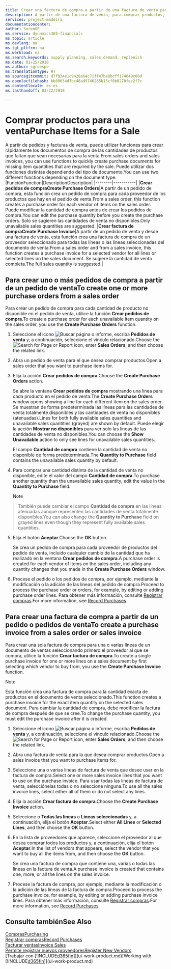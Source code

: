 ```yaml
---
title: Crear una factura de compra a partir de una factura de venta para comprar productos para una venta | Documentos de Microsoft
description: A partir de una factura de venta, para comprar productos, puede crear una factura de compra de un proveedor.
services: project-madeira
documentationcenter: 
author: SorenGP
ms.service: dynamics365-financials
ms.topic: article
ms.devlang: na
ms.tgt_pltfrm: na
ms.workload: na
ms.search.keywords: supply planning, sales demand, replenish
ms.date: 01/25/2018
ms.author: sgroespe
ms.translationtype: HT
ms.sourcegitcommit: d7fb34e1c9428a64c71ff47be8bcff174649c00d
ms.openlocfilehash: bb89654d7bc48ad9746265b15cf0b6270fec2f7c
ms.contentlocale: es-es
ms.lasthandoff: 03/22/2018

---
```

# <a name="purchase-items-for-a-sale"></a><span data-ttu-id="49355-103">Comprar productos para una venta</span><span class="sxs-lookup"><span data-stu-id="49355-103">Purchase Items for a Sale</span></span>
<span data-ttu-id="49355-104">A partir de pedidos y facturas de venta, puede utilizar funciones para crear rápidamente los documentos de compra de las cantidades de productos que faltan que sean necesarias para la venta.</span><span class="sxs-lookup"><span data-stu-id="49355-104">From sales orders and sales invoices, you can use functions to quickly create purchase documents for missing item quantities that are required by the sale.</span></span> <span data-ttu-id="49355-105">Puede utilizar dos funciones distintas dependiendo del tipo de documento.</span><span class="sxs-lookup"><span data-stu-id="49355-105">You can use two different functions depending on the document type.</span></span>
|<span data-ttu-id="49355-106">Función</span><span class="sxs-lookup"><span data-stu-id="49355-106">Function</span></span>|<span data-ttu-id="49355-107">Description</span><span class="sxs-lookup"><span data-stu-id="49355-107">Description</span></span>|
|--------|-----------|
|<span data-ttu-id="49355-108">**Crear pedidos de compra**</span><span class="sxs-lookup"><span data-stu-id="49355-108">**Create Purchase Orders**</span></span>|<span data-ttu-id="49355-109">A partir de un pedido de compra, esta función crea un pedido de compra para cada proveedor de los productos que hay en el pedido de venta.</span><span class="sxs-lookup"><span data-stu-id="49355-109">From a sales order, this function creates a purchase order for each vendor of items on the sales order.</span></span> <span data-ttu-id="49355-110">Puede modificar la cantidad de compra antes de crear los pedidos de compra.</span><span class="sxs-lookup"><span data-stu-id="49355-110">You can edit the purchase quantity before you create the purchase orders.</span></span> <span data-ttu-id="49355-111">Solo se sugieren las cantidades de venta no disponibles.</span><span class="sxs-lookup"><span data-stu-id="49355-111">Only unavailable sales quantities are suggested.</span></span>
|<span data-ttu-id="49355-112">**Crear factura de compra**</span><span class="sxs-lookup"><span data-stu-id="49355-112">**Create Purchase Invoice**</span></span>|<span data-ttu-id="49355-113">A partir de un pedido de venta y desde una factura de venta, esta función crea una factura de compra de un proveedor seleccionado para todas las líneas o las líneas seleccionadas del documento de venta.</span><span class="sxs-lookup"><span data-stu-id="49355-113">From a sales order and from a sales invoice, this function creates a purchase invoice for a selected vendor for all lines or selected lines on the sales document.</span></span> <span data-ttu-id="49355-114">Se sugiere la cantidad de venta completa.</span><span class="sxs-lookup"><span data-stu-id="49355-114">The full sales quantity is suggested.</span></span>|

## <a name="to-create-one-or-more-purchase-orders-from-a-sales-order"></a><span data-ttu-id="49355-115">Para crear uno o más pedidos de compra a partir de un pedido de venta</span><span class="sxs-lookup"><span data-stu-id="49355-115">To create one or more purchase orders from a sales order</span></span>
<span data-ttu-id="49355-116">Para crear un pedido de compra para cada cantidad de producto no disponible en el pedido de venta, utilice la función **Crear pedidos de compra**.</span><span class="sxs-lookup"><span data-stu-id="49355-116">To create a purchase order for each unavailable item quantity on the sales order, you use the **Create Purchase Orders** function.</span></span>

1. <span data-ttu-id="49355-117">Seleccione el icono ![Buscar página o informe](media/ui-search/search_small.png "icono Buscar página o informe"), escriba **Pedidos de venta** y, a continuación, seleccione el vínculo relacionado.</span><span class="sxs-lookup"><span data-stu-id="49355-117">Choose the ![Search for Page or Report](media/ui-search/search_small.png "Search for Page or Report icon") icon, enter **Sales Orders**, and then choose the related link.</span></span>
2. <span data-ttu-id="49355-118">Abra un pedido de venta para el que desea comprar productos.</span><span class="sxs-lookup"><span data-stu-id="49355-118">Open a sales order that you want to purchase items for.</span></span>
3. <span data-ttu-id="49355-119">Elija la acción **Crear pedidos de compra**.</span><span class="sxs-lookup"><span data-stu-id="49355-119">Choose the **Create Purchase Orders** action.</span></span>

    <span data-ttu-id="49355-120">Se abre la ventana **Crear pedidos de compra** mostrando una línea para cada producto en el pedido de venta.</span><span class="sxs-lookup"><span data-stu-id="49355-120">The **Create Purchase Orders** window opens showing a line for each different item on the sales order.</span></span> <span data-ttu-id="49355-121">Se muestran de forma predeterminada las líneas para las cantidades de venta totalmente disponibles y las cantidades de venta no disponibles (atenuadas).</span><span class="sxs-lookup"><span data-stu-id="49355-121">Lines for both fully available sales quantities and unavailable sales quantities (grayed) are shown by default.</span></span> <span data-ttu-id="49355-122">Puede elegir la acción **Mostrar no disponibles** para ver solo las líneas de las cantidades de venta no disponibles.</span><span class="sxs-lookup"><span data-stu-id="49355-122">You can choose the **Show Unavailable** action to only see lines for unavailable sales quantities.</span></span>

    <span data-ttu-id="49355-123">El campo **Cantidad de compra** contiene la cantidad de venta no disponible de forma predeterminada.</span><span class="sxs-lookup"><span data-stu-id="49355-123">The **Quantity to Purchase** field contains the unavailable sales quantity by default.</span></span>
4. <span data-ttu-id="49355-124">Para comprar una cantidad distinta de la cantidad de venta no disponible, edite el valor del campo **Cantidad de compra**.</span><span class="sxs-lookup"><span data-stu-id="49355-124">To purchase another quantity than the unavailable sales quantity, edit the value in the **Quantity to Purchase** field.</span></span>

    > [!NOTE]  
>   <span data-ttu-id="49355-125">También puede cambiar el campo **Cantidad de compra** en las líneas atenuadas aunque representen las cantidades de venta totalmente disponibles.</span><span class="sxs-lookup"><span data-stu-id="49355-125">You can also change the **Quantity to Purchase** field on grayed lines even though they represent fully available sales quantities.</span></span>
5. <span data-ttu-id="49355-126">Elija el botón **Aceptar**.</span><span class="sxs-lookup"><span data-stu-id="49355-126">Choose the **OK** button.</span></span>

    <span data-ttu-id="49355-127">Se crea un pedido de compra para cada proveedor de productos del pedido de venta, incluido cualquier cambio de la cantidad que ha realizado en la ventana **Crear pedidos de compra**.</span><span class="sxs-lookup"><span data-stu-id="49355-127">A purchase order is created for each vendor of items on the sales order, including any quantity changes that you made in the **Create Purchase Orders** window.</span></span>
7. <span data-ttu-id="49355-128">Procese el pedido o los pedidos de compra, por ejemplo, mediante la modificación o la adición de las líneas del pedido de compra.</span><span class="sxs-lookup"><span data-stu-id="49355-128">Proceed to process the purchase order or orders, for example, by editing or adding purchase order lines.</span></span> <span data-ttu-id="49355-129">Para obtener más información, consulte [Registrar compras](purchasing-how-record-purchases.md).</span><span class="sxs-lookup"><span data-stu-id="49355-129">For more information, see [Record Purchases](purchasing-how-record-purchases.md).</span></span>


## <a name="to-create-a-purchase-invoice-from-a-sales-order-or-sales-invoice"></a><span data-ttu-id="49355-130">Para crear una factura de compra a partir de un pedido o pedidos de venta</span><span class="sxs-lookup"><span data-stu-id="49355-130">To create a purchase invoice from a sales order or sales invoice</span></span>
<span data-ttu-id="49355-131">Para crear una sola factura de compra para una o varias líneas de un documento de ventas seleccionando primero el proveedor al que se compra, utilice la función **Crear factura de compra**.</span><span class="sxs-lookup"><span data-stu-id="49355-131">To create a single purchase invoice for one or more lines on a sales document by first selecting which vendor to buy from, you use the **Create Purchase Invoice** function.</span></span>

> [!NOTE]  
>   <span data-ttu-id="49355-132">Esta función crea una factura de compra para la cantidad exacta de productos en el documento de venta seleccionado.</span><span class="sxs-lookup"><span data-stu-id="49355-132">This function creates a purchase invoice for the exact item quantity on the selected sales document.</span></span> <span data-ttu-id="49355-133">Para cambiar la cantidad de compra, debe modificar la factura de compra después de que se cree.</span><span class="sxs-lookup"><span data-stu-id="49355-133">To change the purchase quantity, you must edit the purchase invoice after it is created.</span></span>  

1. <span data-ttu-id="49355-134">Seleccione el icono ![Buscar página o informe](media/ui-search/search_small.png "icono Buscar página o informe"), escriba **Pedidos de venta** y, a continuación, seleccione el vínculo relacionado.</span><span class="sxs-lookup"><span data-stu-id="49355-134">Choose the ![Search for Page or Report](media/ui-search/search_small.png "Search for Page or Report icon") icon, enter **Sales Orders**, and then choose the related link.</span></span>
2. <span data-ttu-id="49355-135">Abra una factura de venta para la que desea comprar productos.</span><span class="sxs-lookup"><span data-stu-id="49355-135">Open a sales invoice that you want to purchase items for.</span></span>
3. <span data-ttu-id="49355-136">Seleccione una o varias líneas de factura de venta que desee usar en la factura de compra.</span><span class="sxs-lookup"><span data-stu-id="49355-136">Select one or more sales invoice lines that you want to use on the purchase invoice.</span></span> <span data-ttu-id="49355-137">Para usar todas las líneas de factura de venta, selecciónelas todas o no seleccione ninguna.</span><span class="sxs-lookup"><span data-stu-id="49355-137">To use all the sales invoice lines, select either all of them or do not select any lines.</span></span>
4. <span data-ttu-id="49355-138">Elija la acción **Crear factura de compra**.</span><span class="sxs-lookup"><span data-stu-id="49355-138">Choose the **Create Purchase Invoice** action.</span></span>
5. <span data-ttu-id="49355-139">Seleccione o **Todas las líneas** o **Líneas seleccionadas** y, a continuación, elija el botón **Aceptar**.</span><span class="sxs-lookup"><span data-stu-id="49355-139">Select either **All Lines** or **Selected Lines**, and then choose the **OK** button.</span></span>  
6. <span data-ttu-id="49355-140">En la lista de proveedores que aparece, seleccione el proveedor al que desea comprar todos los productos y, a continuación, elija el botón **Aceptar**.</span><span class="sxs-lookup"><span data-stu-id="49355-140">In the list of vendors that appears, select the vendor that you want to buy all the items from, and then choose the **OK** button.</span></span>

    <span data-ttu-id="49355-141">Se crea una factura de compra que contiene una, varias o todas las líneas en la factura de venta.</span><span class="sxs-lookup"><span data-stu-id="49355-141">A purchase invoice is created that contains one, more, or all the lines on the sales invoice.</span></span>
7. <span data-ttu-id="49355-142">Procese la factura de compra, por ejemplo, mediante la modificación o la adición de las líneas de la factura de compra.</span><span class="sxs-lookup"><span data-stu-id="49355-142">Proceed to process the purchase invoice, for example, by editing or adding purchase invoice lines.</span></span> <span data-ttu-id="49355-143">Para obtener más información, consulte [Registrar compras](purchasing-how-record-purchases.md).</span><span class="sxs-lookup"><span data-stu-id="49355-143">For more information, see [Record Purchases](purchasing-how-record-purchases.md).</span></span>

## <a name="see-also"></a><span data-ttu-id="49355-144">Consulte también</span><span class="sxs-lookup"><span data-stu-id="49355-144">See Also</span></span>
[<span data-ttu-id="49355-145">Compras</span><span class="sxs-lookup"><span data-stu-id="49355-145">Purchasing</span></span>](purchasing-manage-purchasing.md)  
[<span data-ttu-id="49355-146">Registrar compras</span><span class="sxs-lookup"><span data-stu-id="49355-146">Record Purchases</span></span>](purchasing-how-record-purchases.md)  
[<span data-ttu-id="49355-147">Facturar ventas</span><span class="sxs-lookup"><span data-stu-id="49355-147">Invoice Sales</span></span>](sales-how-invoice-sales.md)  
[<span data-ttu-id="49355-148">Permite registrar nuevos proveedores</span><span class="sxs-lookup"><span data-stu-id="49355-148">Register New Vendors</span></span>](purchasing-how-register-new-vendors.md)  
<span data-ttu-id="49355-149">[Trabajar con [!INCLUDE[d365fin](includes/d365fin_md.md)]](ui-work-product.md)</span><span class="sxs-lookup"><span data-stu-id="49355-149">[Working with [!INCLUDE[d365fin](includes/d365fin_md.md)]](ui-work-product.md)</span></span>


